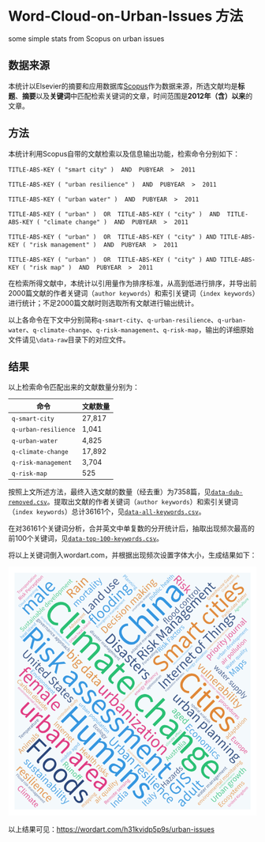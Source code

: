 # Word-Cloud-on-Urban-Issues 方法

some simple stats from Scopus on urban issues

## 数据来源

本统计以Elsevier的摘要和应用数据库[Scopus](https://www.scopus.com/)作为数据来源，所选文献均是**标题**、**摘要**以及**关键词**中匹配检索关键词的文章，时间范围是**2012年（含）以来**的文章。

## 方法

本统计利用Scopus自带的文献检索以及信息输出功能，检索命令分别如下：

```
TITLE-ABS-KEY ( "smart city" )  AND  PUBYEAR  >  2011 
```
```
TITLE-ABS-KEY ( "urban resilience" )  AND  PUBYEAR  >  2011 
```
```
TITLE-ABS-KEY ( "urban water" )  AND  PUBYEAR  >  2011 
```
```
TITLE-ABS-KEY ( "urban" )  OR  TITLE-ABS-KEY ( "city" )  AND  TITLE-ABS-KEY ( "climate change" )  AND  PUBYEAR  >  2011 
```
```
TITLE-ABS-KEY ( "urban" )  OR  TITLE-ABS-KEY ( "city" ) AND TITLE-ABS-KEY ( "risk management" )  AND  PUBYEAR  >  2011
```
```
TITLE-ABS-KEY ( "urban" )  OR  TITLE-ABS-KEY ( "city" ) AND TITLE-ABS-KEY ( "risk map" )  AND  PUBYEAR  >  2011
```

在检索所得文献中，本统计以引用量作为排序标准，从高到低进行排序，并导出前2000篇文献的作者关键词（`author keywords`）和索引关键词（`index keywords`）进行统计；不足2000篇文献时则选取所有文献进行输出统计。

以上各命令在下文中分别简称`q-smart-city`、`q-urban-resilience`、`q-urban-water`、`q-climate-change`、`q-risk-management`、`q-risk-map`，输出的详细原始文件请见`\data-raw`目录下的对应文件。

## 结果

以上检索命令匹配出来的文献数量分别为：

| 命令                           | 文献数量      
| ---------------------------      | ----------- |
| `q-smart-city`                   | 27,817      |
| `q-urban-resilience`             |  1,041      |
| `q-urban-water`                  |  4,825      | 
| `q-climate-change`               | 17,892      |
| `q-risk-management`              |  3,704      |
| `q-risk-map`                     |    525      |

按照上文所述方法，最终入选文献的数量（经去重）为7358篇，见[`data-dub-removed.csv`](data-dub-removed.csv)。提取出文献的作者关键词（`author keywords`）和索引关键词（`index keywords`）总计36161个，见[`data-all-keywords.csv`](data-all-keywords.csv)。

在对36161个关键词分析，合并英文中单复数的分开统计后，抽取出现频次最高的前100个关键词，见[`data-top-100-keywords.csv`](data-top-100-keywords.csv)。

将以上关键词倒入wordart.com，并根据出现频次设置字体大小，生成结果如下：

![urban-issues-top-100-keywords.png](urban-issues-top-100-keywords.png)


以上结果可见：https://wordart.com/h31kvidp5p9s/urban-issues
